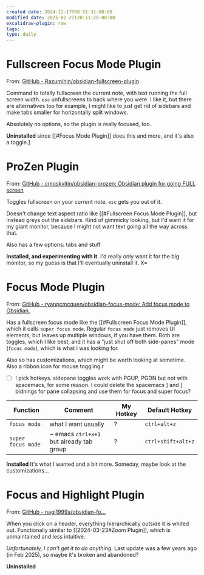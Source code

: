 ```yaml
---
created date: 2024-12-17T08:51:31-08:00
modified date: 2025-02-27T20:11:25-08:00
excalidraw-plugin: raw
tags: 
type: daily
---
```


# Fullscreen Focus Mode Plugin
From: [GitHub - Razumihin/obsidian-fullscreen-plugin](https://github.com/Razumihin/obsidian-fullscreen-plugin)

Command to totally fullscreen the current note, with text running the full screen width.  `esc` unfullscreens to back where you were.  I like it, but there are alternatives too for example, I might like to just get rid of sidebars and make tabs smaller for horizontally split windows.

Absolutely no options, so the plugin is really focused, too.

**Uninstalled** since [[#Focus Mode Plugin]] does this and more, and it's also a toggle.]
# ProZen Plugin
From: [GitHub - cmoskvitin/obsidian-prozen: Obsidian plugin for going FULL screen](https://github.com/cmoskvitin/obsidian-prozen)

Toggles fullscreen on your current note.   `esc` gets you out of it.  

Doesn't change text aspect ratio like [[#Fullscreen Focus Mode Plugin]], but instead greys out the sidebars. Kind of gimmicky looking, but I'd want it for my giant monitor, because I might not want text going all the way across that.

Also has a few options: tabs and stuff

**Installed, and experimenting with it**.  I'd really only want it for the big monitor, so my guess is that I'll eventually uninstall it.
X=
# Focus Mode Plugin
From: [GitHub - ryanpcmcquen/obsidian-focus-mode: Add focus mode to Obsidian.](https://github.com/ryanpcmcquen/obsidian-focus-mode)

Has a fullscreen focus mode like the [[#Fullscreen Focus Mode Plugin]], which it calls `super focus mode`.  Regular `focus mode` just removes UI elements, but leaves up multiple windows, if you have them.  Both are toggles, which I like best, and it has a "just shut off both side-panes" mode (`focus mode`), which is what I was looking for.

Also so has customizations, which might be worth looking at sometime.  Also a ribbon icon for mouse toggling.r

- [ ] ! pick hotkeys.  sidepane toggles work with PGUP, PGDN but not with spacemacs, for some reason.  I could delete the spacemacs \] and \[ bidnings for pane collapsing and use them for focus and super focus?

| Function           | Comment                                  | My Hotkey | Default Hotkey     |
| ------------------ | ---------------------------------------- | --------- | ------------------ |
| `focus mode`       | what I want usually                      | ?         | `ctrl+alt+z`       |
| `super focus mode` | ~ emacs `ctrl+x+1` but already tab group | ?         | `ctrl+shift+alt+z` |

**Installed** It's what I wanted and a bit more.  Someday, maybe look at the customizations...

# Focus and Highlight Plugin
From: [GitHub - nagi1999a/obsidian-fo...](https://github.com/nagi1999a/obsidian-focus-plugin)

When you click on a header, everything hierarchically outside it is whited out.  Functionally similar to [[2024-03-23#Zoom Plugin]], which is unmaintained and less intuitive.

*Unfortunately, I can't get it to do anything.* Last update was a few years ago (in Feb 2025), so maybe it's broken and abandoned?

**Uninstalled** 






